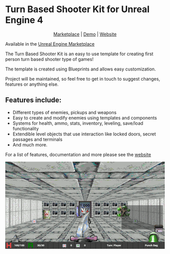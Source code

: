 # Turn Based Shooter Kit for Unreal Engine 4

<p align="center">
	<a href="https://www.unrealengine.com/marketplace/turn-based-shooter-kit" rel="noreferrer" target="_blank">Marketplace</a> |
	<a href="https://gamejolt.com/games/turn-based-shooter-kit/685034" rel="noreferrer" target="_blank">Demo</a> |
  	<a href="https://gracesgames.com/TurnBasedShooterKit/" rel="noreferrer" target="_blank">Website</a>
</p>

Available in the [Unreal Engine Marketplace](https://www.unrealengine.com/marketplace/turn-based-shooter-kit)

The Turn Based Shooter Kit is an easy to use template for creating first person turn based shooter type of games!
 
The template is created using Blueprints and allows easy customization.
 
Project will be maintained, so feel free to get in touch to suggest changes, features or anything else.

## Features include:

- Different types of enemies, pickups and weapons
- Easy to create and modify enemies using templates and components
- Systems for health, ammo, stats, inventory, leveling, save/load functionality
- Extendible level objects that use interaction like locked doors, secret passages and terminals
- And much more.

For a list of features, documentation and more please see the [website](https://gracesgames.com/TurnBasedShooterKit/)

![FeaturedImage](https://github.com/GracesGames/TurnBasedShooterKit/blob/master/Images/FeaturedImage.png)

